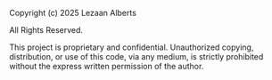 Copyright (c) 2025 Lezaan Alberts

All Rights Reserved.

This project is proprietary and confidential. Unauthorized copying, distribution, or use of this code,
via any medium, is strictly prohibited without the express written permission of the author.
